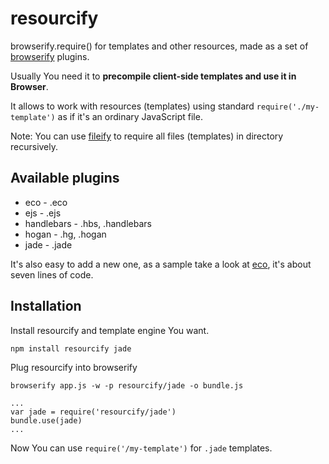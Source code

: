 # resourcify

browserify.require() for templates and other resources, made as a set of
[browserify](https://github.com/substack/node-browserify) plugins.

Usually You need it to **precompile client-side templates and use it in Browser**.

It allows to work with resources (templates) using standard `require('./my-template')` as if
it's an ordinary JavaScript file.

Note: You can use [fileify](https://github.com/substack/node-fileify) to require all
files (templates) in directory recursively.

## Available plugins

- eco - .eco
- ejs - .ejs
- handlebars - .hbs, .handlebars
- hogan - .hg, .hogan
- jade - .jade

It's also easy to add a new one, as a sample take a look at [eco](./blob/master/eco.js),
it's about seven lines of code.

## Installation

Install resourcify and template engine You want.

```
npm install resourcify jade
```

Plug resourcify into browserify

```
browserify app.js -w -p resourcify/jade -o bundle.js
```

```
...
var jade = require('resourcify/jade')
bundle.use(jade)
...
```

Now You can use `require('/my-template')` for `.jade` templates.